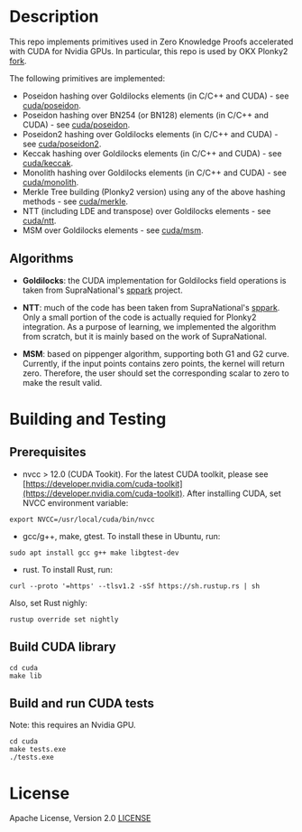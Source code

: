 # Description

This repo implements primitives used in Zero Knowledge Proofs accelerated with CUDA for Nvidia GPUs. In particular, this repo is used by OKX Plonky2 [fork](https://github.com/okx/plonky2).

The following primitives are implemented:

- Poseidon hashing over Goldilocks elements (in C/C++ and CUDA) - see [cuda/poseidon](cuda/poseidon).
- Poseidon hashing over BN254 (or BN128) elements (in C/C++ and CUDA) - see [cuda/poseidon](cuda/poseidon).
- Poseidon2 hashing over Goldilocks elements (in C/C++ and CUDA) - see [cuda/poseidon2](cuda/poseidon2).
- Keccak hashing over Goldilocks elements (in C/C++ and CUDA) - see [cuda/keccak](cuda/keccak).
- Monolith hashing over Goldilocks elements (in C/C++ and CUDA) - see [cuda/monolith](cuda/monolith).
- Merkle Tree building (Plonky2 version) using any of the above hashing methods - see [cuda/merkle](cuda/merkle).
- NTT (including LDE and transpose) over Goldilocks elements - see [cuda/ntt](cuda/ntt).
- MSM over Goldilocks elements - see [cuda/msm](cuda/msm).

## Algorithms
- **Goldilocks**: the CUDA implementation for Goldilocks field operations is taken from SupraNational's [sppark](https://github.com/supranational/sppark) project.

- **NTT**: much of the code has been taken from SupraNational's [sppark](https://github.com/supranational/sppark). Only a small portion of the code is actually requied for Plonky2 integration. As a purpose of learning, we implemented the algorithm from scratch, but it is mainly based on the work of SupraNational.

- **MSM**: based on pippenger algorithm, supporting both G1 and G2 curve. Currently, if the input points contains zero points, the kernel will return zero. Therefore, the user should set the corresponding scalar to zero to make the result valid.

# Building and Testing
## Prerequisites
- nvcc > 12.0 (CUDA Tookit). For the latest CUDA toolkit, please see [https://developer.nvidia.com/cuda-toolkit](https://developer.nvidia.com/cuda-toolkit). After installing CUDA, set NVCC environment variable:
```
export NVCC=/usr/local/cuda/bin/nvcc
```

- gcc/g++, make, gtest. To install these in Ubuntu, run:
```
sudo apt install gcc g++ make libgtest-dev
```

- rust. To install Rust, run:
```
curl --proto '=https' --tlsv1.2 -sSf https://sh.rustup.rs | sh
```
Also, set Rust nighly:
```
rustup override set nightly
```

## Build CUDA library
```
cd cuda
make lib
```

## Build and run CUDA tests
Note: this requires an Nvidia GPU.

```
cd cuda
make tests.exe
./tests.exe
```

# License

Apache License, Version 2.0 [LICENSE](LICENSE)
